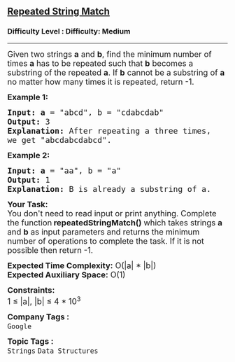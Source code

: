 <h2><a href="https://www.geeksforgeeks.org/problems/repeated-string-match--141631/0">Repeated String Match</a></h2><h3>Difficulty Level : Difficulty: Medium</h3><hr><div class="problems_problem_content__Xm_eO"><p><span style="font-size: 18px;">Given two strings <strong>a</strong> and <strong>b</strong>, find the minimum number of times <strong>a</strong> has to be repeated such that <strong>b</strong> becomes a substring of the repeated <strong>a</strong>. If <strong>b</strong> cannot be a substring of <strong>a</strong> no matter how many times it is repeated, return -1.</span></p>
<p><span style="font-size: 18px;"><strong>Example 1:</strong></span></p>
<pre><span style="font-size: 18px;"><strong>Input: a</strong> = "abcd", b = "cdabcdab"</span>
<span style="font-size: 18px;"><strong>Output:</strong> 3</span>
<span style="font-size: 18px;"><strong>Explanation:</strong> After repeating a three times, 
we get "abcdabcdabcd".</span></pre>
<p><span style="font-size: 18px;"><strong>Example 2:</strong></span></p>
<pre><span style="font-size: 18px;"><strong>Input: a</strong> = "aa", b = "a"</span>
<span style="font-size: 18px;"><strong>Output:</strong> 1</span>
<span style="font-size: 18px;"><strong>Explanation:</strong> B is already a substring of a.</span>
</pre>
<p><span style="font-size: 18px;"><strong>Your Task: </strong>&nbsp;<br>You don't need to read input or print anything. Complete the function</span> <span style="font-size: 18px;"><strong>repeatedStringMatch()</strong> which takes strings <strong>a</strong> and <strong>b</strong> as input parameters and returns the minimum number of operations to complete the task. If it is not possible then return -1.</span></p>
<p><span style="font-size: 18px;"><strong>Expected Time Complexity:</strong> O(|a| * |b|)<br><strong>Expected Auxiliary Space:</strong> O(1)</span></p>
<p><span style="font-size: 18px;"><strong>Constraints:</strong><br>1 ≤ |a|, |b| ≤ 4 * 10<sup>3</sup></span></p></div><p><span style=font-size:18px><strong>Company Tags : </strong><br><code>Google</code>&nbsp;<br><p><span style=font-size:18px><strong>Topic Tags : </strong><br><code>Strings</code>&nbsp;<code>Data Structures</code>&nbsp;